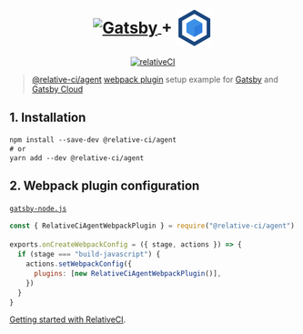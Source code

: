 <h1 align="center">
  <a href="https://www.gatsbyjs.org">
    <img alt="Gatsby" src="https://www.gatsbyjs.com/Gatsby-Monogram.svg?sanitize=true" width="64" valign="middle" />
  </a>
  +
  <a href="https://relative-ci.com">
    <img alt="RelativeCI" src="https://raw.githubusercontent.com/relative-ci/agent/master/assets/relative-ci--logo.svg?sanitize=true" width="64" valign="middle" />
  </a>
</h1>

<p align="center">
  <a href="https://app.relative-ci.com/projects/PqaxqCUHsTMEg1aq30QX"><img src="https://badges.relative-ci.com/badges/PqaxqCUHsTMEg1aq30QX?branch=master" alt="relativeCI"></a>
</p>

> [@relative-ci/agent](https://github.com/relative-ci/agent) [webpack plugin](https://relative-ci.com/documentation/setup/webpack-plugin) setup example for [Gatsby](https://www.gatsbyjs.com/docs/) and [Gatsby Cloud](https://www.gatsbyjs.com/cloud/)

## 1. Installation

```shell
npm install --save-dev @relative-ci/agent
# or
yarn add --dev @relative-ci/agent
```

## 2. Webpack plugin configuration 

[`gatsby-node.js`](https://github.com/relative-ci/example-gatsby/tree/master/gatsby-node.js#L1-L9)
```js
const { RelativeCiAgentWebpackPlugin } = require("@relative-ci/agent")

exports.onCreateWebpackConfig = ({ stage, actions }) => {
  if (stage === "build-javascript") {
    actions.setWebpackConfig({
      plugins: [new RelativeCiAgentWebpackPlugin()],
    })
  }
}
```

[Getting started with RelativeCI](https://relative-ci.com/documentation/setup).
